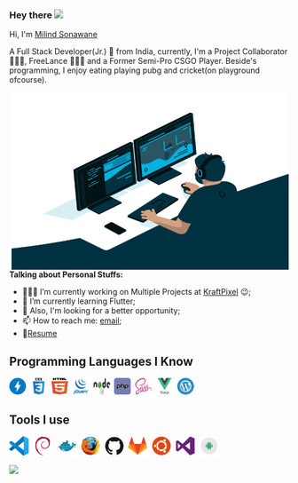 ### Hey there <img src="https://media.giphy.com/media/hvRJCLFzcasrR4ia7z/giphy.gif" width="25px">

Hi, I'm [Milind Sonawane](https://milindsonawane.in/)

A Full Stack Developer(Jr.) 🚀 from India, currently, I'm a Project Collaborator 🙍🏽‍♂️, FreeLance 👨🏽‍💼 and a Former Semi-Pro CSGO Player. Beside's programming, I enjoy eating playing pubg and cricket(on playground ofcourse).

<img align="right" alt="GIF" src="assets/code.gif?raw=true" width="500" height="320" />

<br />

**Talking about Personal Stuffs:**

- 👨🏽‍💻 I’m currently working on Multiple Projects at [KraftPixel](https://kraftpixel.com) :wink:;
- 🌱 I’m currently learning Flutter; 
- 💬 Also, I'm looking for a better opportunity;
- 📫 How to reach me: [email](mailto:milind4j@gmail.com);
- 📝[Resume](https://drive.google.com/file/d/1e96xEbGqy8H_GwXnJdcgiws5r9ie9a0K/view)

<!-- **Languages and Tools:**   -->

<!-- - 👨🏽‍💻 Currently working, learning and growing my skillset in WordPress, Veu.js & Node.js.
- 🤝 Open for collaborations.
- 👨 Know more about me at [Sourcerer](https://sourcerer.io/milindex) 
- 🌐 Visit my [porfolio website](https://milindsonawane.in) for complete background and contact.
- 👋 My personal [blog site](https://milindsonawane.in/blogs) -->

## Programming Languages I Know
<p align=left><img src="assets/amp.svg" width="30px" height="30px">&nbsp;&nbsp;<img src="assets/css3.svg" width="30px" height="30px">&nbsp;&nbsp;<img src="assets/html5.svg" width="30px" height="30px">&nbsp;&nbsp;<img src="assets/jquery.svg" width="30px" height="30px">&nbsp;&nbsp;<img src="assets/nodejs.svg" width="30px" height="30px">&nbsp;&nbsp;<img src="assets/php.svg" width="30px" height="30px">&nbsp;&nbsp;<img src="assets/sass.svg" width="30px" height="30px">&nbsp;&nbsp;<img src="assets/vuejs.svg" width="30px" height="30px">&nbsp;&nbsp;<img src="assets/wordpress.svg" width="30px" height="30px"></p>

## Tools I use
<p align=left><img src="assets/vscode-plain.svg" width="35px" height="35px">&nbsp;&nbsp;<img src="assets/debian-plain.svg" width="35px" height="35px">&nbsp;&nbsp;<img src="assets/docker-original.svg" width="35px" height="35px">&nbsp;&nbsp;<img src="assets/firefox-original.svg" width="35px" height="35px">&nbsp;&nbsp;<img src="assets/github-original.svg" width="35px" height="35px">&nbsp;&nbsp;<img src="assets/gitlab-original.svg" width="35px" height="35px">&nbsp;&nbsp;<img src="assets/ubuntu-plain.svg" width="35px" height="35px">&nbsp;&nbsp;<img src="assets/visualstudio-plain.svg" width="35px" height="35px">&nbsp;&nbsp;<img src="assets/android.svg" width="35px" height="35px"></p>


![](https://visitor-badge.glitch.me/badge?page_id=milindex.milindex)